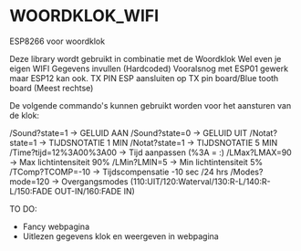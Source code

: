 # WOORDKLOK_WIFI
ESP8266 voor woordklok

Deze library wordt gebruikt in combinatie met de Woordklok
Wel even je eigen WIFI Gegevens invullen (Hardcoded)
Vooralsnog met ESP01 gewerk maar ESP12 kan ook.
TX PIN ESP aansluiten op TX pin board/Blue tooth board (Meest rechtse)

De volgende commando's kunnen gebruikt worden voor het aansturen van de klok:

<IP>/Sound?state=1 -> GELUID AAN
<IP>/Sound?state=0 -> GELUID UIT
<IP>/Notat?state=1 -> TIJDSNOTATIE 1 MIN
<IP>/Notat?state=1 -> TIJDSNOTATIE 5 MIN
<IP>/Time?tijd=12%3A00%3A00 -> Tijd aanpassen (%3A = :)
<IP>/LMax?LMAX=90 -> Max lichtintensiteit 90%
<IP>/LMin?LMIN=5 -> Min lichtintensiteit 5%
<IP>/TComp?TCOMP=-10 -> Tijdscompensatie -10 sec /24 hrs
<IP>/Modes?mode=120 -> Overgangsmodes (110:UIT/120:Waterval/130:R-L/140:R-L/150:FADE OUT-IN/160:FADE IN)

TO DO:

- Fancy webpagina
- Uitlezen gegevens klok en weergeven in webpagina
